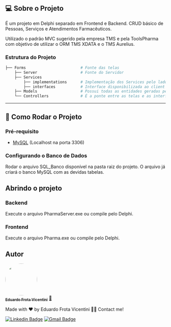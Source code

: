 
## 💻 Sobre o Projeto

<p>É um projeto em Delphi separado em Frontend e Backend. CRUD básico de Pessoas, Serviços e Atendimentos Farmacêuticos.</p>
<p>Utilizado o padrão MVC sugerido pela empresa TMS e pela ToolsPharma com objetivo de utilizar o ORM TMS XDATA e o TMS Aurelius.</p>

### Estrutura do Projeto
```bash
├── Forms                        # Fonte das telas
    ├── Server                   # Fonte do Servidor
    ├── Services
        ├── implementations      # Implementação dos Services pelo lado do servidor
        ├── interfaces           # Interface disponibilizada ao client
    ├── Models                   # Possui todas as entidades geradas pelo Aurelius
    └── Controllers              # É a ponte entre as telas e as interfaces dos serviços
```

---
## 🚀 Como Rodar o Projeto

### Pré-requisito
- [MySQL](https://git-scm.com) (Localhost na porta 3306)

### Configurando o Banco de Dados
Rodar o arquivo SQL_Banco disponível na pasta raiz do projeto. O arquivo já criará o banco MySQL com as devidas tabelas.

## Abrindo o projeto
### Backend
<p>Execute o arquivo PharmaServer.exe ou compile pelo Delphi.</p>

### Frontend
<p>Execute o arquivo Pharma.exe ou compile pelo Delphi.</p>

## Autor

<a href="https://https://www.linkedin.com/in/eduardofvicentini">
 <img style="border-radius: 50%;" src="https://avatars.githubusercontent.com/u/95220802?s=400&u=55c93f56de0ea7dfee88bfe5d75a8f795ef89f4b&v=4" width="100px;" alt=""/>
 <br />
 <sub><b>Eduardo Frota Vicentini</b></sub></a> <a href="https://https://www.linkedin.com/in/eduardofvicentini" title="Eduardo">🚀</a>

Made with ❤️ by Eduardo Frota Vicentini 👋🏽 Contact me!

[![Linkedin Badge](https://img.shields.io/badge/-Eduardo-blue?style=flat-square&logo=Linkedin&logoColor=white&link=https://https://www.linkedin.com/in/eduardofvicentini/)](https://www.linkedin.com/in/eduardofvicentini/) 
[![Gmail Badge](https://img.shields.io/badge/-eduardofvicentini@gmail.com-c14438?style=flat-square&logo=Gmail&logoColor=white&link=mailto:eduardofvicentini@gmail.com)](mailto:eduardofvicentini@gmail.com)
